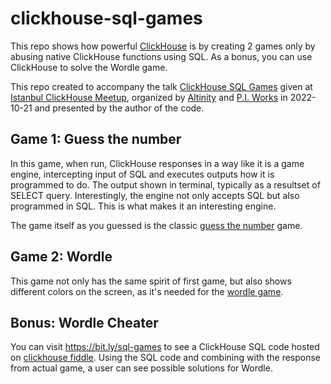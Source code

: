 # clickhouse-sql-games
This repo shows how powerful [ClickHouse](https://clickhouse.com/) is by creating 2 games only by abusing native ClickHouse functions using SQL.
As a bonus, you can use ClickHouse to solve the Wordle game.

This repo created to accompany the talk [ClickHouse SQL Games](https://www.slideshare.net/rpolat/clickhouse-sql-games) given at [Istanbul ClickHouse Meetup](https://altinity.com/events/istanbul-clickhouse-meetup-october-21), organized by [Altinity](https://altinity.com/) and [P.I. Works](https://piworks.net/) in 2022-10-21 and presented by the author of the code.

## Game 1: Guess the number
In this game, when run, ClickHouse responses in a way like it is a game engine, intercepting input of SQL and executes outputs how it is programmed to do. The output shown in terminal, typically as a resultset of SELECT query. Interestingly, the engine not only accepts SQL but also programmed in SQL. This is what makes it an interesting engine.

The game itself as you guessed is the classic [guess the number](https://math.stackexchange.com/questions/1773361/guess-my-number-game-plus-minus) game.

## Game 2: Wordle
This game not only has the same spirit of first game, but also shows different colors on the screen, as it's needed for the [wordle game](https://www.nytimes.com/games/wordle/index.html).

## Bonus: Wordle Cheater
You can visit https://bit.ly/sql-games to see a ClickHouse SQL code hosted on [clickhouse fiddle](https://fiddle.clickhouse.com/229101f4-a8f0-45cc-be7f-33e916805954).
Using the SQL code and combining with the response from actual game, a user can see possible solutions for Wordle.
